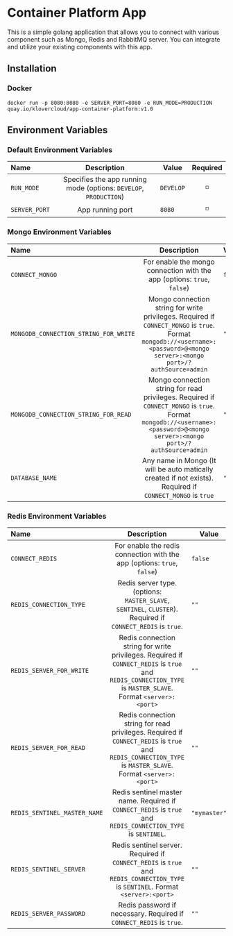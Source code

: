 # Container Platform App

This is a simple golang application that allows you to connect with various component such as Mongo, Redis and RabbitMQ
server. You can integrate and utilize your existing components with this app. 

## Installation

### Docker

```
docker run -p 8080:8080 -e SERVER_PORT=8080 -e RUN_MODE=PRODUCTION quay.io/klovercloud/app-container-platform:v1.0 
```

## Environment Variables

### Default Environment Variables

| Name          |                            Description                            | Value     | Required |
|:--------------|:-----------------------------------------------------------------:|-----------|:--------:|
| `RUN_MODE`    | Specifies the app running mode (options: `DEVELOP`, `PRODUCTION`) | `DEVELOP` |    ◽     |
| `SERVER_PORT` |                         App running port                          | `8080`    |    ◽     |

### Mongo Environment Variables

| Name                                  |                                                                                 Description                                                                                 | Value   | Required |
|:--------------------------------------|:---------------------------------------------------------------------------------------------------------------------------------------------------------------------------:|---------|:--------:|
| `CONNECT_MONGO`                       |                                                   For enable the mongo connection with the app (options: `true`, `false`)                                                   | `false` |    ✅     |
| `MONGODB_CONNECTION_STRING_FOR_WRITE` | Mongo connection string for write privileges. Required if `CONNECT_MONGO` is `true`. Format `mongodb://<username>:<password>@<mongo server>:<mongo port>/?authSource=admin` | `""`    |    ◽     |
| `MONGODB_CONNECTION_STRING_FOR_READ`  | Mongo connection string for read privileges. Required if `CONNECT_MONGO` is `true`.  Format `mongodb://<username>:<password>@<mongo server>:<mongo port>/?authSource=admin` | `""`    |    ◽     |
| `DATABASE_NAME`                       |                                 Any name in Mongo (It will be auto matically created if not exists). Required if `CONNECT_MONGO` is `true`                                  | `""`    |    ◽     |


### Redis Environment Variables

| Name                         |                                                                         Description                                                                          | Value        | Required |
|:-----------------------------|:------------------------------------------------------------------------------------------------------------------------------------------------------------:|--------------|:--------:|
| `CONNECT_REDIS`              |                                           For enable the redis connection with the app (options: `true`, `false`)                                            | `false`      |    ✅     |
| `REDIS_CONNECTION_TYPE`      |                         Redis server type. (options: `MASTER_SLAVE`, `SENTINEL`, `CLUSTER`). Required if `CONNECT_REDIS` is `true`.                          | `""`         |    ◽     |
| `REDIS_SERVER_FOR_WRITE`     | Redis connection string for write privileges. Required if `CONNECT_REDIS` is `true` and `REDIS_CONNECTION_TYPE` is `MASTER_SLAVE`.  Format `<server>:<port>` | `""`         |    ◽     |
| `REDIS_SERVER_FOR_READ`      | Redis connection string for read privileges. Required if `CONNECT_REDIS` is `true` and `REDIS_CONNECTION_TYPE` is `MASTER_SLAVE`.  Format `<server>:<port>`  | `""`         |    ◽     |
| `REDIS_SENTINEL_MASTER_NAME` |                         Redis sentinel master name. Required if `CONNECT_REDIS` is `true` and `REDIS_CONNECTION_TYPE` is `SENTINEL`.                         | `"mymaster"` |    ◽     |
| `REDIS_SENTINEL_SERVER`      |              Redis sentinel server. Required if `CONNECT_REDIS` is `true` and `REDIS_CONNECTION_TYPE` is `SENTINEL`.  Format `<server>:<port>`               | `""`         |    ◽     |
| `REDIS_SERVER_PASSWORD`      |                                             Redis password if necessary. Required if `CONNECT_REDIS` is `true`.                                              | `""`         |    ◽     |

